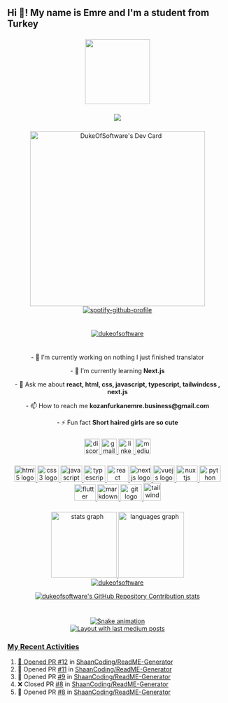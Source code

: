 <h2 align="left">Hi 👋! My name is Emre and I'm a student from Turkey</h2>

###

<div align="center">
  <img height="148" src="https://camo.githubusercontent.com/62da68eb62b1e5f175f7d1f0191dd89a653d7908feb22d37d4a0ab07365d6791/68747470733a2f2f6d656469612e67697068792e636f6d2f6d656469612f4d3967624264396e6244724f5475314d71782f67697068792e676966"  />
</div>

###

<div align="center">
  <img src="https://profile-counter.glitch.me/dukeofsoftware/count.svg?"  />
</div>

###

<div align="center">
<span><a href="https://app.daily.dev/DukeEmree" ><img src="https://api.daily.dev/devcards/5e69442afe6f481da3bd10e05cc8fdb1.png?r=8he" width="400" alt="DukeOfSoftware's Dev Card"/></a>
</span>
<span clear="none"><a href="https://github.com/kittinan/spotify-github-profile"><img src="https://spotify-github-profile.vercel.app/api/view?uid=5eky9n2669zmoqlgnkrs6fdra&amp;cover_image=true&amp;theme=default&amp;show_offline=false&amp;background_color=121212&amp;interchange=false" alt="spotify-github-profile"></a></span>

</div>

###

<div style="display:flex; ; justify-content:center;" align="center">
    <p align="center"> <a href="https://github.com/ryo-ma/github-profile-trophy"><img src="https://github-profile-trophy.vercel.app/?username=dukeofsoftware" alt="dukeofsoftware" /></a> </p>
</div>

###

<div align="center">
<p>
- 🔭 I’m currently working on nothing I just finished translator
  </p>
<p>
- 🌱 I’m currently learning <strong>Next.js</strong>
  </p>
<p>
  - 💬 Ask me about <strong>react, html, css, javascript, typescript, tailwindcss , next.js</strong>
  </p>
<p>
  - 📫 How to reach me <strong>kozanfurkanemre.business@gmail.com</strong>
  </p>
<p>
  - ⚡ Fun fact  <strong>Short haired girls are so cute</strong>
  </p>


</div>

###

<div align="center">
  <a href="https://discord.gg/n8tw6fVu" target="_blank">
    <img src="https://img.shields.io/static/v1?message=Discord&logo=discord&label=&color=7289DA&logoColor=white&labelColor=&style=for-the-badge" height="35" alt="discord logo"  />
  </a>
  <a href="kozanfurkanemre@gmail.com" target="_blank">
    <img src="https://img.shields.io/static/v1?message=Gmail&logo=gmail&label=&color=D14836&logoColor=white&labelColor=&style=for-the-badge" height="35" alt="gmail logo"  />
  </a>
  <a href="https://www.linkedin.com/in/furkan-emre-kozan/" target="_blank">
    <img src="https://img.shields.io/static/v1?message=LinkedIn&logo=linkedin&label=&color=0077B5&logoColor=white&labelColor=&style=for-the-badge" height="35" alt="linkedin logo"  />
  </a>
  <a href="https://medium.com/@kozanfurkanemre" target="_blank">
    <img src="https://img.shields.io/static/v1?message=Medium&logo=medium&label=&color=12100E&logoColor=white&labelColor=&style=for-the-badge" height="35" alt="medium logo"  />
  </a>
</div>

###

<div align="center">
<a href="https://www.w3.org/html/" target="_blank" rel="noreferrer">
  <img src="https://cdn.jsdelivr.net/gh/devicons/devicon/icons/html5/html5-original.svg" height="37" width="49" alt="html5 logo"  />
  </a>
 <a href="https://www.w3schools.com/css/" target="_blank" rel="noreferrer">
  <img src="https://cdn.jsdelivr.net/gh/devicons/devicon/icons/css3/css3-original.svg" height="37" width="49" alt="css3 logo"  />
    </a>
  <a href="https://developer.mozilla.org/en-US/docs/Web/JavaScript" target="_blank" rel="noreferrer">
  <img src="https://cdn.jsdelivr.net/gh/devicons/devicon/icons/javascript/javascript-original.svg" height="37" width="49" alt="javascript logo"  />
  </a>
   <a href="https://www.typescriptlang.org/" target="_blank" rel="noreferrer">
  <img src="https://cdn.jsdelivr.net/gh/devicons/devicon/icons/typescript/typescript-plain.svg" height="37" width="49" alt="typescript logo"  />
</a>
  <a href="https://react.dev/" target="_blank" rel="noreferrer">
  <img src="https://cdn.jsdelivr.net/gh/devicons/devicon/icons/react/react-original.svg" height="37" width="49" alt="react logo"  />
  </a>
    <a href="  https://nextjs.org/" target="_blank" rel="noreferrer">
  <img src="https://cdn.jsdelivr.net/gh/devicons/devicon/icons/nextjs/nextjs-original.svg" height="37" width="49" alt="nextjs logo"  />
  </a>
<a href="  https://vuejs.org/" target="_blank" rel="noreferrer">
  <img src="https://cdn.jsdelivr.net/gh/devicons/devicon/icons/vuejs/vuejs-original.svg" height="37" width="49" alt="vuejs logo"  />
  </a>
  <a href="https://nuxtjs.org/" target="_blank" rel="noreferrer">
  <img src="https://cdn.jsdelivr.net/gh/devicons/devicon/icons/nuxtjs/nuxtjs-original.svg" height="37" width="49" alt="nuxtjs logo"  />
  </a>
    <a href="  https://www.python.org/community/logos/" target="_blank" rel="noreferrer">
  <img src="https://cdn.jsdelivr.net/gh/devicons/devicon/icons/python/python-original.svg" height="37" width="49" alt="python logo"  />
  </a>
      <a href="  https://flutter.dev/" target="_blank" rel="noreferrer">
  <img src="https://cdn.jsdelivr.net/gh/devicons/devicon/icons/flutter/flutter-original.svg" height="37" width="49" alt="flutter logo"  />
  </a>
        <a href="  https://www.markdownguide.org/" target="_blank" rel="noreferrer">
  <img src="https://cdn.jsdelivr.net/gh/devicons/devicon/icons/markdown/markdown-original.svg" height="37" width="49" alt="markdown logo"  />
  </a>
 <a href="https://git-scm.com/" target="_blank" rel="noreferrer">
  <img src="https://cdn.jsdelivr.net/gh/devicons/devicon/icons/git/git-original.svg" height="37" width="49" alt="git logo"  />
</a>
<a href="https://tailwindcss.com/" target="_blank" rel="noreferrer"> <img src="https://www.vectorlogo.zone/logos/tailwindcss/tailwindcss-icon.svg" alt="tailwind" width="40" height="40"/>

</div>

###

###

<div align="center">
  <img src="https://github-readme-stats.vercel.app/api?username=dukeofsoftware&hide_title=false&hide_rank=false&show_icons=true&include_all_commits=true&count_private=true&disable_animations=false&theme=dracula&locale=en&hide_border=false&order=1" height="150" alt="stats graph"  />
  <img src="https://github-readme-stats.vercel.app/api/top-langs?username=dukeofsoftware&locale=en&hide_title=false&layout=compact&card_width=320&langs_count=5&theme=dracula&hide_border=false&order=2" height="150" alt="languages graph"  />
  
  <div align="center">
  
<img align="center" src="https://github-readme-streak-stats.herokuapp.com/?user=dukeofsoftware&" alt="dukeofsoftware" />
  
![dukeofsoftware's GitHub Repository Contribution stats](https://github-contributor-stats.vercel.app/api?username=dukeofsoftware)

</div>


</div>

###

<br clear="both">

<div align="center">
  <img src="https://raw.githubusercontent.com/dukeofsoftware/dukeofsoftware/output/snake.svg" alt="Snake animation" />

  </div
###


###

<div align="center">
  <img src="https://github-read-medium-git-main.pahlevikun.vercel.app/latest?limit=4&theme=dark&username=dukeemree" alt="Layout with last medium posts"  />
</div>

###
  
  
### My Recent Activities
  
<!--START_SECTION:activity-->
1. 💪 Opened PR [#12](https://github.com/ShaanCoding/ReadME-Generator/pull/12) in [ShaanCoding/ReadME-Generator](https://github.com/ShaanCoding/ReadME-Generator)
2. 💪 Opened PR [#11](https://github.com/ShaanCoding/ReadME-Generator/pull/11) in [ShaanCoding/ReadME-Generator](https://github.com/ShaanCoding/ReadME-Generator)
3. 💪 Opened PR [#9](https://github.com/ShaanCoding/ReadME-Generator/pull/9) in [ShaanCoding/ReadME-Generator](https://github.com/ShaanCoding/ReadME-Generator)
4. ❌ Closed PR [#8](https://github.com/ShaanCoding/ReadME-Generator/pull/8) in [ShaanCoding/ReadME-Generator](https://github.com/ShaanCoding/ReadME-Generator)
5. 💪 Opened PR [#8](https://github.com/ShaanCoding/ReadME-Generator/pull/8) in [ShaanCoding/ReadME-Generator](https://github.com/ShaanCoding/ReadME-Generator)
<!--END_SECTION:activity-->

